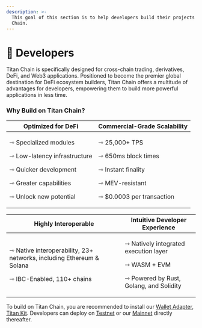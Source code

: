 ```yaml
---
description: >-
  This goal of this section is to help developers build their projects on Titan
  Chain.
---
```


# 🚒 Developers

Titan Chain is specifically designed for cross-chain trading, derivatives, DeFi, and Web3 applications. Positioned to become the premier global destination for DeFi ecosystem builders, Titan Chain offers a multitude of advantages for developers, empowering them to build more powerful applications in less time.

### Why Build on Titan Chain? <a href="#why-build-on-injective" id="why-build-on-injective"></a>

| Optimized for DeFi                                                                                                                                        | Commercial-Grade Scalability                                                                                                      |
| --------------------------------------------------------------------------------------------------------------------------------------------------------- | --------------------------------------------------------------------------------------------------------------------------------- |
| <p>⇾ Specialized modules </p><p>⇾ Low-latency infrastructure </p><p>⇾ Quicker development </p><p>⇾ Greater capabilities </p><p>⇾ Unlock new potential</p> | <p>⇾ 25,000+ TPS </p><p>⇾ 650ms block times </p><p>⇾ Instant finality </p><p>⇾ MEV-resistant </p><p>⇾ $0.0003 per transaction</p> |

| Highly Interoperable                                                                                               | Intuitive Developer Experience                                                                                  |
| ------------------------------------------------------------------------------------------------------------------ | --------------------------------------------------------------------------------------------------------------- |
| <p>⇾ Native interoperability, 23+ networks, including Ethereum &#x26; Solana </p><p>⇾ IBC-Enabled, 110+ chains</p> | <p>⇾ Natively integrated execution layer </p><p>⇾ WASM + EVM </p><p>⇾ Powered by Rust, Golang, and Solidity</p> |

To build on Titan Chain, you are recommended to install our [Wallet Adapter](wallet-set-up-titan-kit/wallet-adapters/), [Titan Kit](wallet-set-up-titan-kit/getting-started/installation.md). Developers can deploy on [Testnet](build-a-smart-contract/local-development/) or our [Mainnet](build-a-smart-contract/mainnet-deployment/) directly thereafter.
